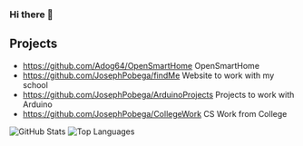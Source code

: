 ### Hi there 👋

## Projects

* https://github.com/Adog64/OpenSmartHome OpenSmartHome 
* https://github.com/JosephPobega/findMe Website to work with my school 
* https://github.com/JosephPobega/ArduinoProjects Projects to work with Arduino 
* https://github.com/JosephPobega/CollegeWork CS Work from College

![GitHub Stats](https://github-readme-stats.vercel.app/api?username=JosephPobega&show_icons=true&count_private=true&line_height=40&theme=github_dark)
![Top Languages](https://github-readme-stats.vercel.app/api/top-langs/?username=JosephPobega&cache_seconds=1800&hide=python&theme=github_dark)
